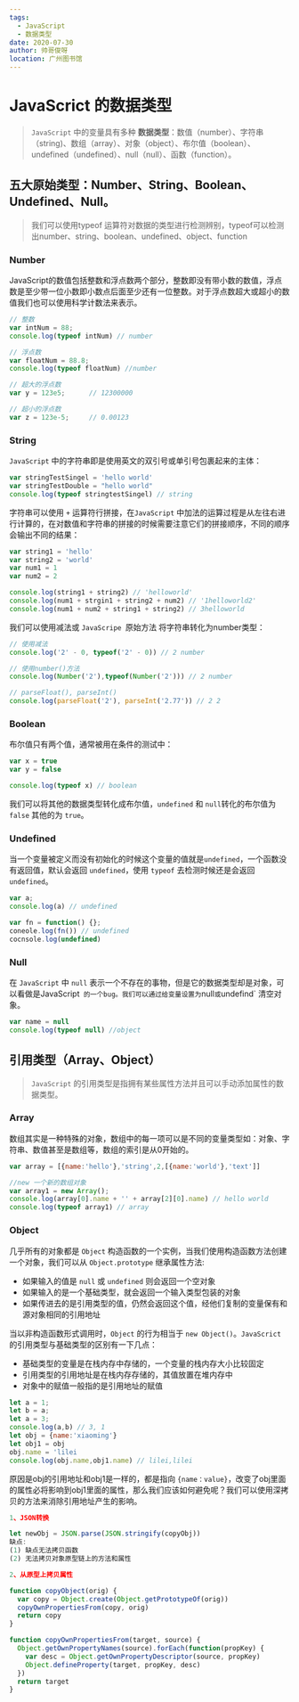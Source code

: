 ```yaml
---
tags: 
  - JavaScript
  - 数据类型
date: 2020-07-30
author: 帅哥俊呀
location: 广州图书馆
---
```

# JavaScrict 的数据类型
> `JavaScript` 中的变量具有多种 **数据类型**：数值（number）、字符串（string)、数组（array）、对象（object）、布尔值（boolean）、undefined（undefined）、null（null）、函数（function）。
## 五大原始类型：Number、String、Boolean、Undefined、Null。
> 我们可以使用typeof 运算符对数据的类型进行检测辨别，typeof可以检测出number、string、boolean、undefined、object、function
### Number
JavaScript的数值包括整数和浮点数两个部分，整数即没有带小数的数值，浮点数是至少带一位小数即小数点后面至少还有一位整数。对于浮点数超大或超小的数值我们也可以使用科学计数法来表示。

``` js
// 整数
var intNum = 88;
console.log(typeof intNum) // number

// 浮点数 
var floatNum = 88.8;
console.log(typeof floatNum) //number

// 超大的浮点数
var y = 123e5;      // 12300000

// 超小的浮点数 
var z = 123e-5;     // 0.00123
```
### String
`JavaScript` 中的字符串即是使用英文的双引号或单引号包裹起来的主体：
``` js
var stringTestSingel = 'hello world'
var stringTestDouble = "hello world"
console.log(typeof stringtestSingel) // string
```
字符串可以使用 `+` 运算符行拼接，在`JavaScript` 中加法的运算过程是从左往右进行计算的，在对数值和字符串的拼接的时候需要注意它们的拼接顺序，不同的顺序会输出不同的结果：
``` js
var string1 = 'hello'
var string2 = 'world'
var num1 = 1
var num2 = 2

console.log(string1 + string2) // 'helloworld'
console.log(num1 + strgin1 + string2 + num2) // '1helloworld2'
console.log(num1 + num2 + string1 + string2) // 3helloworld
``` 
我们可以使用减法或 `JavaScripe `原始方法 将字符串转化为number类型：
``` js
// 使用减法
console.log('2' - 0, typeof('2' - 0)) // 2 number

// 使用number()方法
console.log(Number('2'),typeof(Number('2'))) // 2 number

// parseFloat(), parseInt()
console.log(parseFloat('2'), parseInt('2.77')) // 2 2
```
### Boolean
布尔值只有两个值，通常被用在条件的测试中：
``` js
var x = true
var y = false

console.log(typeof x) // boolean
```
我们可以将其他的数据类型转化成布尔值，`undefined` 和 `null`转化的布尔值为 `false` 其他的为 `true`。
### Undefined
当一个变量被定义而没有初始化的时候这个变量的值就是`undefined`，一个函数没有返回值，默认会返回 `undefined`，使用 `typeof` 去检测时候还是会返回 `undefined`。
``` js
var a;
console.log(a) // undefined

var fn = function() {};
coneole.log(fn()) // undefined
cocnsole.log(undefined)
```
### Null
在 `JavaScript` 中 `null` 表示一个不存在的事物，但是它的数据类型却是对象，可以看做是JavaScript` 的一个bug。我们可以通过给变量设置为`null` 或 `undefind` 清空对象。
``` js
var name = null
console.log(typeof null) //object
```

## 引用类型（Array、Object）
> `JavaScript` 的引用类型是指拥有某些属性方法并且可以手动添加属性的数据类型。

### Array
数组其实是一种特殊的对象，数组中的每一项可以是不同的变量类型如：对象、字符串、数值甚至是数组等，数组的索引是从0开始的。
``` js
var array = [{name:'hello'},'string',2,[{name:'world'},'text']]

//new 一个新的数组对象
var array1 = new Array();
console.log(array[0].name + '' + array[2][0].name) // hello world
console.log(typeof array1) // array
```
### Object
几乎所有的对象都是 `Object` 构造函数的一个实例，当我们使用构造函数方法创建一个对象，我们可以从 `Object.prototype` 继承属性方法:
* 如果输入的值是 `null` 或 `undefined` 则会返回一个空对象 
* 如果输入的是一个基础类型，就会返回一个输入类型包装的对象
* 如果传进去的是引用类型的值，仍然会返回这个值，经他们复制的变量保有和源对象相同的引用地址
    
当以非构造函数形式调用时，`Object` 的行为相当于 `new Object()`。`JavaScrict` 的引用类型与基础类型的区别有一下几点：
* 基础类型的变量是在栈内存中存储的，一个变量的栈内存大小比较固定
* 引用类型的引用地址是在栈内存存储的，其值放置在堆内存中
* 对象中的赋值一般指的是引用地址的赋值

``` js
let a = 1;
let b = a;
let a = 3; 
console.log(a,b) // 3, 1
let obj = {name:'xiaoming'}
let obj1 = obj
obj.name = 'lilei
console.log(obj.name,obj1.name) // lilei,lilei
```
原因是obj的引用地址和obj1是一样的，都是指向 `{name：value}`，改变了obj里面的属性必将影响到obj1里面的属性，那么我们应该如何避免呢？我们可以使用深拷贝的方法来消除引用地址产生的影响。
``` js
1、JSON转换

let newObj = JSON.parse(JSON.stringify(copyObj))
缺点: 
(1) 缺点无法拷贝函数
(2) 无法拷贝对象原型链上的方法和属性

2、从原型上拷贝属性

function copyObject(orig) {
  var copy = Object.create(Object.getPrototypeOf(orig))
  copyOwnPropertiesFrom(copy, orig)
  return copy
}

function copyOwnPropertiesFrom(target, source) {
  Object.getOwnPropertyNames(source).forEach(function(propKey) {
    var desc = Object.getOwnPropertyDescriptor(source, propKey)
    Object.defineProperty(target, propKey, desc)
  })
  return target
}
```




